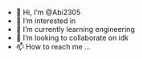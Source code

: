 - 👋 Hi, I’m @Abi2305
- 👀 I’m interested in 
- 🌱 I’m currently learning engineering
- 💞️ I’m looking to collaborate on idk
- 📫 How to reach me ...

<!---
Abi2305/Abi2305 is a ✨ special ✨ repository because its `README.md` (this file) appears on your GitHub profile.
You can click the Preview link to take a look at your changes.
--->

